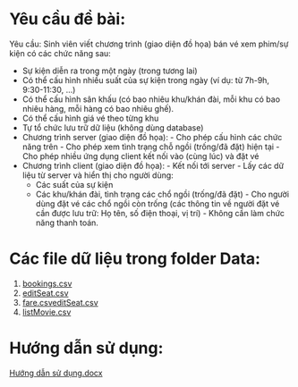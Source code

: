 # Yêu cầu đề bài:
Yêu cầu: Sinh viên viết chương trình (giao diện đồ họa) bán vé xem phim/sự kiện có các chức năng sau:
   + Sự kiện diễn ra trong một ngày (trong tương lai) 
   + Có thể cấu hình nhiều suất của sự kiện trong ngày (ví dụ: từ 7h-9h, 9:30-11:30, ...) 
   + Có thể cấu hình sân khấu (có bao nhiêu khu/khán đài, mỗi khu có bao nhiêu hàng, mỗi hàng có bao nhiêu ghế).   
   + Có thể cấu hình giá vé theo từng khu
   + Tự tổ chức lưu trữ dữ liệu (không dùng database) 
   + Chương trình server (giao diện đồ họa):
 	- Cho phép cấu hình các chức năng trên 
	- Cho phép xem tình trạng chỗ ngồi (trống/đã đặt) hiện tại 
	- Cho phép nhiều ứng dụng client kết nối vào (cùng lúc) và đặt vé 
   + Chương trình client (giao diện đồ họa):
	- Kết nối tới server 
	- Lấy các dữ liệu từ server và hiển thị cho người dùng:
		- Các suất của sự kiện 
		- Các khu/khán đài, tình trạng các chổ ngồi (trống/đã đặt) 
	- Cho người dùng đặt vé các chổ ngồi còn trống (các thông tin về người đặt vé cần được lưu trữ: Họ tên, số điện thoại, vị trí) 
	- Không cần làm chức năng thanh toán.
# Các file dữ liệu trong folder Data: 
1. [bookings.csv](https://github.com/user-attachments/files/15812557/bookings.csv)
2. [editSeat.csv](https://github.com/user-attachments/files/15812564/editSeat.csv)
3. [fare.csv](https://github.com/user-attachments/files/15812560/fare.csv)[editSeat.csv](https://github.com/user-attachments/files/15812559/editSeat.csv)
4. [listMovie.csv](https://github.com/user-attachments/files/15812562/listMovie.csv)

# Hướng dẫn sử dụng:
[Hướng dẫn sử dụng.docx](https://github.com/user-attachments/files/15812583/H.ng.d.n.s.d.ng.docx)



